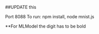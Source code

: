 ##UPDATE this

Port 8088
To run:
npm install,
node mnist.js

**For MLModel the digit has to be bold
